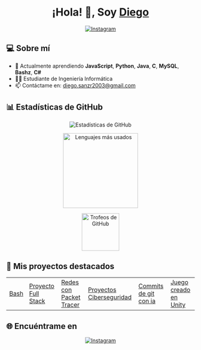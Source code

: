 <h1 align="center">¡Hola! 👋, Soy <a href="https://github.com/Diesanz" target="_blank">Diego</a></h1>

<p align="center">
  <a href="https://instagram.com/_dieg_sanz" target="_blank">
    <img src="https://img.shields.io/badge/Instagram-_dieg__sanz-E4405F?style=for-the-badge&logo=instagram&logoColor=white" alt="Instagram">
  </a>
</p>

<h2>💻 Sobre mí</h2>
<ul>
  <li>🌱 Actualmente aprendiendo <b>JavaScript</b>, <b>Python</b>, <b>Java</b>, <b>C</b>, <b>MySQL</b>, <b>Bashz</b>, <b>C#</b></li>
  <li>👨‍🎓 Estudiante de Ingeniería Informática</li>
  <li>📫 Contáctame en: <a href="mailto:diego.sanzr2003@gmail.com">diego.sanzr2003@gmail.com</a></li>
</ul>

<h2>📊 Estadísticas de GitHub</h2>
<p align="center">
  <img src="https://github-readme-stats.vercel.app/api?username=Diesanz&show_icons=true&theme=radical" alt="Estadísticas de GitHub" />
</p>
<p align="center">
  <img height=200 src="https://my-stats-43gk.vercel.app/api/top-langs/?username=Diesanz&hide=html,scss,css&langs_count=8&layout=compact&theme=radical&card_width=300" alt="Lenguajes más usados" />
</p>
<p align="center">
  <img height=100 src="https://github-profile-trophy.vercel.app/?username=Diesanz&theme=radical&no-frame=true&title=Stars,Followers,Commits&column=-1" alt="Trofeos de GitHub"/>
</p>

<h2>🚀 Mis proyectos destacados</h2>
<table>
  <tr>
    <td>
      <a href="https://github.com/Diesanz/bash" target="_blank">Bash</a>
    </td>
    <td>
      <a href="https://github.com/Diesanz/GestionEmpresaWEB" target="_blank">Proyecto Full Stack</a>
    </td>
    <td>
      <a href="https://github.com/Diesanz/Packet_Tracer" target="_blank">Redes con Packet Tracer</a>
    </td>
    <td>
      <a href="https://github.com/Diesanz/Cibersecurity" target="_blank">Proyectos Ciberseguridad</a>
    </td>
    <td>
      <a href="https://github.com/Diesanz/Generador_commits_ia" target="_blank">Commits de git con ia</a>
    </td>
    <td>
      <a href="https://github.com/Diesanz/Unity" target="_blank">Juego creado en Unity</a>
    </td>
  </tr>
</table>

<h2>🌐 Encuéntrame en</h2>
<p align="center">
  <a href="https://instagram.com/_dieg_sanz" target="_blank">
    <img alt="Instagram" src="https://img.shields.io/badge/-Instagram-E4405F?style=for-the-badge&logo=instagram&logoColor=white" />
  </a>
</p>
